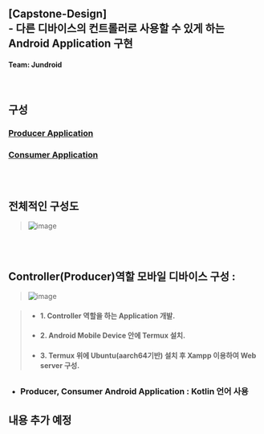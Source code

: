 ## [Capstone-Design] </br>- 다른 디바이스의 컨트롤러로 사용할 수 있게 하는 Android Application 구현
#### Team: Jundroid
</br>


## 구성
### [Producer Application](https://github.com/Duck-jun99/producer_kotlin_App)
### [Consumer Application](https://github.com/Duck-jun99/consumer_kotlin_App)

##
</br>

## 전체적인 구성도

> ![image](https://user-images.githubusercontent.com/117346154/229368296-3cadd0c9-e850-457c-9441-1908882fbacb.png)
##

</br>
 
 ## Controller(Producer)역할 모바일 디바이스 구성 :
 > ![image](https://user-images.githubusercontent.com/117346154/229368397-c1104ca4-16bd-4c46-a34a-3c4ac05651e5.png)
 
 > - #### 1. Controller 역할을 하는 Application 개발.
 > - #### 2. Android Mobile Device 안에 Termux 설치.
 > - #### 3. Termux 위에 Ubuntu(aarch64기반) 설치 후 Xampp 이용하여 Web server 구성.
 ##

 - ### Producer, Consumer Android Application : Kotlin 언어 사용

## 내용 추가 예정
